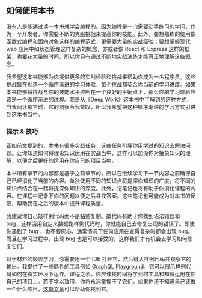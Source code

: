 ## 如何使用本书

没有人是能通过读一本书就学会编程的。因为编程是一门需要动手练习的学问，作为一个开发者，你需要不断的克服挑战来提高你的技能。此外，要想熟练的使用像函数式编程和面向对象这样的编程范式，更需要大量的实战经验；要想掌握现代 web 应用中如状态管理这样复杂的概念，亦或者像 React 和 Express 这样的框架，也要花大量的时间。所以你只有通过不断地实战演练才能真正地理解这些概念。

我希望这本书能够为你提供更多的实战经验和挑战来帮助你成为一名程序员。这些挑战旨在创造一个循序渐进的学习体验，每个挑战都契合你当前的学习进度。如果本书能够将挑战与你的技能水平控制在一个良好的平衡点上，那么你的学习体验应该是一个[循序渐进](https://www.robinwieruch.de/lessons-learned-deep-work-flow/)的过程。我是从《Deep Work》这本书中了解到的这种方式，当我阅读那它时，它的洞察令我赞叹，所以我希望把这种循序渐进的学习方式引进到这本书当中。

### 提示 & 技巧

正如前文提到的，本书有很多实战任务，这些任务引导你用学过的知识去解决问题。让你知道如何将理论知识运用在实战当中，这样可以加深你对抽象知识的理解，以便之后更好的运用在你自己的项目当中。

本书所有章节的内容都是基于之前章节的，所以在继续学习下一节内容之前确保自己已经消化了当前的内容。单独使用不同的知识点将提深你知识的广度，将不同的知识点结合在一起将提深你知识的深度。此外，记笔记也将有助于你消化课程的内容。在课程中记录下你的问题以便之后寻找答案。这些笔记也可能成为对本书的反馈，帮助我在之后的版本中提升课程质量。

我建议你自己敲样例代码而不是粘贴复制。敲代码有助于你找到语法错误和 bug，这样当用自定义数据跑样例代码时，你就能自己去修复出现的错误了。即使你遇到了 bug ，也不要灰心，通常情况下任何应用在变得复杂时都会出现 bug。而且在学习过程中，出现 bug 也是可以接受的，这样我们才有机会去学习如何修复它们。

对于材料的吸收学习，你需要用一个 IDE 打开它，然后键入样例代码并观察它的输出。我提供了一些额外的工具例如 [GraphQL Playground](https://github.com/prisma/graphql-playground)，它可以展示样例代码如何在真实环境下运作。课程之余，你应该找时间将学到的工具和知识运用在你自己的项目上。若不学以致用，你将永远掌握不了它们。如果你还不知道自己该做一个什么项目，[这篇文章](https://www.robinwieruch.de/how-to-learn-framework/)可以帮助你找到它。